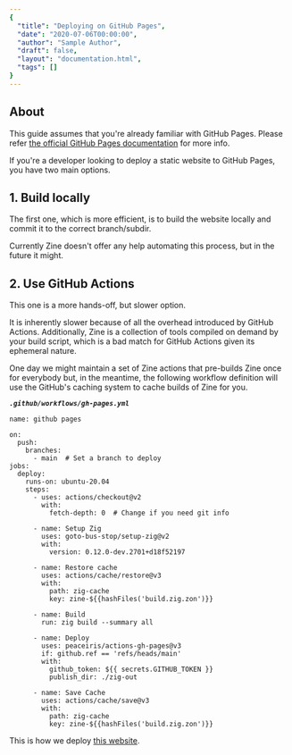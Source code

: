 ```yaml
---
{
  "title": "Deploying on GitHub Pages",
  "date": "2020-07-06T00:00:00",
  "author": "Sample Author",
  "draft": false,
  "layout": "documentation.html",
  "tags": []
}  
--- 
```

## About
This guide assumes that you're already familiar with GitHub Pages. Please refer [the official GitHub Pages documentation](https://pages.github.com/) for more info.

If you're a developer looking to deploy a static website to GitHub Pages, you have two main options.


## 1. Build locally
The first one, which is more efficient, is to build the website locally and commit it to the correct branch/subdir. 

Currently Zine doesn't offer any help automating this process, but in the future it might.


## 2. Use GitHub Actions
This one is a more hands-off, but slower option. 

It is inherently slower because of all the overhead introduced by GitHub Actions. Additionally, Zine is a collection of tools compiled on demand by your build script, which is a bad match for GitHub Actions given its ephemeral nature.

One day we might maintain a set of Zine actions that pre-builds Zine once for everybody but, in the meantime, the following workflow definition will use the GitHub's caching system to cache builds of Zine for you.

***`.github/workflows/gh-pages.yml`***
```
name: github pages

on:
  push:
    branches:
      - main  # Set a branch to deploy
jobs:
  deploy:
    runs-on: ubuntu-20.04
    steps:
      - uses: actions/checkout@v2
        with:
          fetch-depth: 0  # Change if you need git info

      - name: Setup Zig
        uses: goto-bus-stop/setup-zig@v2
        with:
          version: 0.12.0-dev.2701+d18f52197

      - name: Restore cache
        uses: actions/cache/restore@v3
        with:
          path: zig-cache
          key: zine-${{hashFiles('build.zig.zon')}}          

      - name: Build
        run: zig build --summary all
          
      - name: Deploy
        uses: peaceiris/actions-gh-pages@v3
        if: github.ref == 'refs/heads/main'
        with:
          github_token: ${{ secrets.GITHUB_TOKEN }}
          publish_dir: ./zig-out
          
      - name: Save Cache
        uses: actions/cache/save@v3
        with:
          path: zig-cache
          key: zine-${{hashFiles('build.zig.zon')}}          
```

This is how we deploy [this website](https://github.com/kristoff-it/zine-ssg.io).
